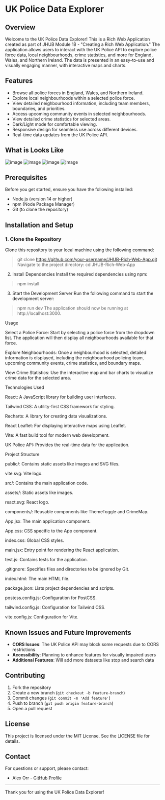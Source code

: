 # UK Police Data Explorer

## Overview

Welcome to the UK Police Data Explorer! This is a Rich Web Application created as part of JHUB Module 1B - "Creating a Rich Web Application." The application allows users to interact with the UK Police API to explore police force data, local neighbourhoods, crime statistics, and more for England, Wales, and Northern Ireland. The data is presented in an easy-to-use and visually engaging manner, with interactive maps and charts.

## Features

- Browse all police forces in England, Wales, and Northern Ireland.
- Explore local neighbourhoods within a selected police force.
- View detailed neighbourhood information, including team members, boundaries, and priorities.
- Access upcoming community events in selected neighbourhoods.
- View detailed crime statistics for selected areas.
- Dark/Light mode for comfortable viewing.
- Responsive design for seamless use across different devices.
- Real-time data updates from the UK Police API.

## What is Looks Like

![image](https://github.com/user-attachments/assets/d0f7a8d8-0c2a-4751-bd37-fdd6afb10eab)
![image](https://github.com/user-attachments/assets/d085ba86-b1ed-4a9f-87a7-a0aaaba1c2e4)
![image](https://github.com/user-attachments/assets/117f32ab-8a57-4eac-9c76-a4af2bb4ce6c)
![image](https://github.com/user-attachments/assets/2d3e0726-6730-41fa-87bb-6fb13dd8c423)



## Prerequisites

Before you get started, ensure you have the following installed:

- Node.js (version 14 or higher)
- npm (Node Package Manager)
- Git (to clone the repository)

## Installation and Setup

### 1. Clone the Repository
Clone this repository to your local machine using the following command:
>git clone https://github.com/your-username/JHUB-Rich-Web-App.git
Navigate to the project directory:
>cd JHUB-Rich-Web-App

2. Install Dependencies
Install the required dependencies using npm:
>npm install

3. Start the Development Server
Run the following command to start the development server:
>npm run dev
The application should now be running at http://localhost:3000.

Usage

Select a Police Force: Start by selecting a police force from the dropdown list. The application will then display all neighbourhoods available for that force.

Explore Neighbourhoods: Once a neighbourhood is selected, detailed information is displayed, including the neighbourhood policing team, upcoming community events, crime statistics, and boundary maps.

View Crime Statistics: Use the interactive map and bar charts to visualize crime data for the selected area.

Technologies Used

React: A JavaScript library for building user interfaces.

Tailwind CSS: A utility-first CSS framework for styling.

Recharts: A library for creating data visualizations.

React Leaflet: For displaying interactive maps using Leaflet.

Vite: A fast build tool for modern web development.

UK Police API: Provides the real-time data for the application.

Project Structure

public/: Contains static assets like images and SVG files.

vite.svg: Vite logo.

src/: Contains the main application code.

assets/: Static assets like images.

react.svg: React logo.

components/: Reusable components like ThemeToggle and CrimeMap.

App.jsx: The main application component.

App.css: CSS specific to the App component.

index.css: Global CSS styles.

main.jsx: Entry point for rendering the React application.

test.js: Contains tests for the application.

.gitignore: Specifies files and directories to be ignored by Git.

index.html: The main HTML file.

package.json: Lists project dependencies and scripts.

postcss.config.js: Configuration for PostCSS.

tailwind.config.js: Configuration for Tailwind CSS.

vite.config.js: Configuration for Vite.

## Known Issues and Future Improvements

- **CORS Issues**: The UK Police API may block some requests due to CORS restrictions
- **Accessibility**: Planning to enhance features for visually impaired users
- **Additional Features**: Will add more datasets like stop and search data

## Contributing

1. Fork the repository
2. Create a new branch (`git checkout -b feature-branch`)
3. Commit changes (`git commit -m 'Add feature'`)
4. Push to branch (`git push origin feature-branch`)
5. Open a pull request

## License

This project is licensed under the MIT License. See the LICENSE file for details.

## Contact

For questions or support, please contact:
- Alex Orr - [GitHub Profile](#)

---

Thank you for using the UK Police Data Explorer!
